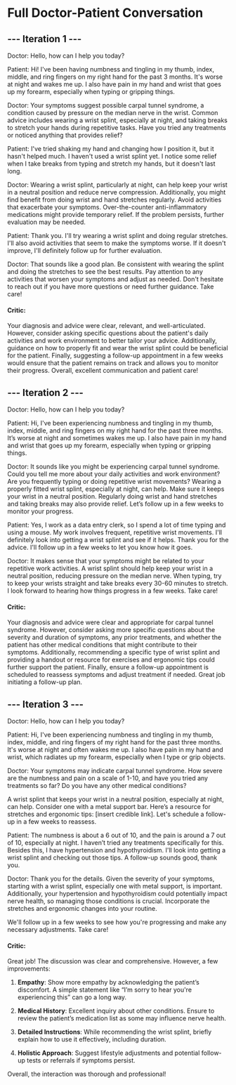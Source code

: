 # Full Doctor-Patient Conversation


 ## --- Iteration 1 ---

Doctor: Hello, how can I help you today? 

Patient: Hi! I've been having numbness and tingling in my thumb, index, middle, and ring fingers on my right hand for the past 3 months. It's worse at night and wakes me up. I also have pain in my hand and wrist that goes up my forearm, especially when typing or gripping things.

Doctor: Your symptoms suggest possible carpal tunnel syndrome, a condition caused by pressure on the median nerve in the wrist. Common advice includes wearing a wrist splint, especially at night, and taking breaks to stretch your hands during repetitive tasks. Have you tried any treatments or noticed anything that provides relief?

Patient: I've tried shaking my hand and changing how I position it, but it hasn't helped much. I haven't used a wrist splint yet. I notice some relief when I take breaks from typing and stretch my hands, but it doesn't last long.

Doctor: Wearing a wrist splint, particularly at night, can help keep your wrist in a neutral position and reduce nerve compression. Additionally, you might find benefit from doing wrist and hand stretches regularly. Avoid activities that exacerbate your symptoms. Over-the-counter anti-inflammatory medications might provide temporary relief. If the problem persists, further evaluation may be needed.

Patient: Thank you. I'll try wearing a wrist splint and doing regular stretches. I'll also avoid activities that seem to make the symptoms worse. If it doesn't improve, I'll definitely follow up for further evaluation.

Doctor: That sounds like a good plan. Be consistent with wearing the splint and doing the stretches to see the best results. Pay attention to any activities that worsen your symptoms and adjust as needed. Don't hesitate to reach out if you have more questions or need further guidance. Take care!


 #### Critic:
 Your diagnosis and advice were clear, relevant, and well-articulated. However, consider asking specific questions about the patient's daily activities and work environment to better tailor your advice. Additionally, guidance on how to properly fit and wear the wrist splint could be beneficial for the patient. Finally, suggesting a follow-up appointment in a few weeks would ensure that the patient remains on track and allows you to monitor their progress. Overall, excellent communication and patient care!


 ## --- Iteration 2 ---

Doctor: Hello, how can I help you today? 

Patient: Hi, I've been experiencing numbness and tingling in my thumb, index, middle, and ring fingers on my right hand for the past three months. It’s worse at night and sometimes wakes me up. I also have pain in my hand and wrist that goes up my forearm, especially when typing or gripping things.

Doctor: It sounds like you might be experiencing carpal tunnel syndrome. Could you tell me more about your daily activities and work environment? Are you frequently typing or doing repetitive wrist movements? Wearing a properly fitted wrist splint, especially at night, can help. Make sure it keeps your wrist in a neutral position. Regularly doing wrist and hand stretches and taking breaks may also provide relief. Let’s follow up in a few weeks to monitor your progress.

Patient: Yes, I work as a data entry clerk, so I spend a lot of time typing and using a mouse. My work involves frequent, repetitive wrist movements. I'll definitely look into getting a wrist splint and see if it helps. Thank you for the advice. I'll follow up in a few weeks to let you know how it goes.

Doctor: It makes sense that your symptoms might be related to your repetitive work activities. A wrist splint should help keep your wrist in a neutral position, reducing pressure on the median nerve. When typing, try to keep your wrists straight and take breaks every 30-60 minutes to stretch. I look forward to hearing how things progress in a few weeks. Take care!


 #### Critic:
 Your diagnosis and advice were clear and appropriate for carpal tunnel syndrome. However, consider asking more specific questions about the severity and duration of symptoms, any prior treatments, and whether the patient has other medical conditions that might contribute to their symptoms. Additionally, recommending a specific type of wrist splint and providing a handout or resource for exercises and ergonomic tips could further support the patient. Finally, ensure a follow-up appointment is scheduled to reassess symptoms and adjust treatment if needed. Great job initiating a follow-up plan.


 ## --- Iteration 3 ---

Doctor: Hello, how can I help you today? 

Patient: Hi, I've been experiencing numbness and tingling in my thumb, index, middle, and ring fingers of my right hand for the past three months. It's worse at night and often wakes me up. I also have pain in my hand and wrist, which radiates up my forearm, especially when I type or grip objects.

Doctor: Your symptoms may indicate carpal tunnel syndrome. How severe are the numbness and pain on a scale of 1-10, and have you tried any treatments so far? Do you have any other medical conditions?

A wrist splint that keeps your wrist in a neutral position, especially at night, can help. Consider one with a metal support bar. Here’s a resource for stretches and ergonomic tips: [insert credible link]. Let's schedule a follow-up in a few weeks to reassess.

Patient: The numbness is about a 6 out of 10, and the pain is around a 7 out of 10, especially at night. I haven’t tried any treatments specifically for this. Besides this, I have hypertension and hypothyroidism. I'll look into getting a wrist splint and checking out those tips. A follow-up sounds good, thank you.

Doctor: Thank you for the details. Given the severity of your symptoms, starting with a wrist splint, especially one with metal support, is important. Additionally, your hypertension and hypothyroidism could potentially impact nerve health, so managing those conditions is crucial. Incorporate the stretches and ergonomic changes into your routine.

We'll follow up in a few weeks to see how you're progressing and make any necessary adjustments. Take care!


 #### Critic:
 Great job! The discussion was clear and comprehensive. However, a few improvements:

1. **Empathy**: Show more empathy by acknowledging the patient’s discomfort. A simple statement like “I’m sorry to hear you're experiencing this” can go a long way.

2. **Medical History**: Excellent inquiry about other conditions. Ensure to review the patient’s medication list as some may influence nerve health.

3. **Detailed Instructions**: While recommending the wrist splint, briefly explain how to use it effectively, including duration.

4. **Holistic Approach**: Suggest lifestyle adjustments and potential follow-up tests or referrals if symptoms persist.

Overall, the interaction was thorough and professional!

